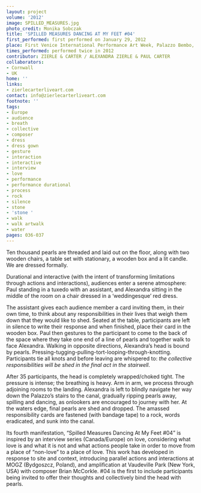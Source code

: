 ```yaml
---
layout: project
volume: '2012'
image: SPILLED_MEASURES.jpg
photo_credit: Monika Sobczak
title: 'SPILLED MEASURES DANCING AT MY FEET #04'
first_performed: first performed on January 29, 2012
place: First Venice International Performance Art Week, Palazzo Bembo, Venice, Italy
times_performed: performed twice in 2012
contributor: ZIERLE & CARTER / ALEXANDRA ZIERLE & PAUL CARTER
collaborators:
- Cornwall
- UK
home: ''
links:
- zierlecarterliveart.com
contact: info@zierlecarterliveart.com
footnote: ''
tags:
- Europe
- audience
- breath
- collective
- composer
- dress
- dress gown
- gesture
- interaction
- interactive
- interview
- love
- performance
- performance durational
- process
- rock
- silence
- stone
- 'stone '
- walk
- walk artwalk
- water
pages: 036-037
---
```


Ten thousand pearls are threaded and laid out on the floor, along with two wooden chairs, a table set with stationary, a wooden box and a lit candle. We are dressed formally.

Durational and interactive (with the intent of transforming limitations through actions and interactions), audiences enter a serene atmosphere: Paul standing in a tuxedo with an assistant, and Alexandra sitting in the middle of the room on a chair dressed in a ‘weddingesque’ red dress.

The assistant gives each audience member a card inviting them, in their own time, to think about any responsibilities in their lives that weigh them down that they would like to shed. Seated at the table, participants are left in silence to write their response and when finished, place their card in the wooden box. Paul then gestures to the participant to come to the back of the space where they take one end of a line of pearls and together walk to face Alexandra. Walking in opposite directions, Alexandra’s head is bound by pearls. Pressing-tugging-pulling-tort-looping-through-knotting. Participants tie all knots and before leaving are whispered to: _the collective responsibilities will be shed in the final act in the stairwell_.

After 35 participants, the head is completely wrapped/choked tight. The pressure is intense; the breathing is heavy. Arm in arm, we process through adjoining rooms to the landing. Alexandra is left to blindly navigate her way down the Palazzo’s stairs to the canal, gradually ripping pearls away, spilling and dancing, as onlookers are encouraged to journey with her. At the waters edge, final pearls are shed and dropped. The amassed responsibility cards are fastened (with bandage tape) to a rock, words eradicated, and sunk into the canal.

Its fourth manifestation, “Spilled Measures Dancing At My Feet #04” is inspired by an interview series (Canada/Europe) on love, considering what love is and what it is not and what actions people take in order to move from a place of “non-love” to a place of love. This work has developed in response to site and context, introducing parallel actions and interactions at MOGZ (Bydgoszcz, Poland), and amplification at Vaudeville Park (New York, USA) with composer Brian McCorkle. #04 is the first to include participants being invited to offer their thoughts and collectively bind the head with pearls.
